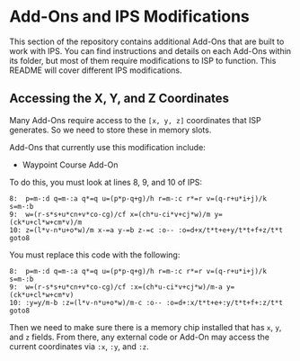 # Add-Ons and IPS Modifications

This section of the repository contains additional Add-Ons that are built to work with IPS. You can find instructions and details on each Add-Ons within its folder, but most of them require modifications to ISP to function. This README will cover different IPS modifications.

## Accessing the X, Y, and Z Coordinates

Many Add-Ons require access to the `[x, y, z]` coordinates that ISP generates. So we need to store these in memory slots.

Add-Ons that currently use this modification include:

- Waypoint Course Add-On

To do this, you must look at lines 8, 9, and 10 of IPS:

```
8:  p=m-:d q=m-:a q*=q u=(p*p-q+g)/h r=m-:c r*=r v=(q-r+u*i+j)/k s=m-:b
9:  w=(r-s*s+u*cn+v*co-cg)/cf x=(ch*u-ci*v+cj*w)/m y=(ck*u+cl*w+cm*v)/m
10: z=(l*v-n*u+o*w)/m x-=a y-=b z-=c :o-- :o=d+x/t*t+e+y/t*t+f+z/t*t goto8
```

You must replace this code with the following:

```
8:  p=m-:d q=m-:a q*=q u=(p*p-q+g)/h r=m-:c r*=r v=(q-r+u*i+j)/k s=m-:b
9:  w=(r-s*s+u*cn+v*co-cg)/cf :x=(ch*u-ci*v+cj*w)/m-a y=(ck*u+cl*w+cm*v)
10: :y=y/m-b :z=(l*v-n*u+o*w)/m-c :o-- :o=d+:x/t*t+e+:y/t*t+f+:z/t*t goto8
```

Then we need to make sure there is a memory chip installed that has `x`, `y`, and `z` fields. From there, any external code or Add-On may access the current coordinates via `:x`, `:y`, and `:z`.
